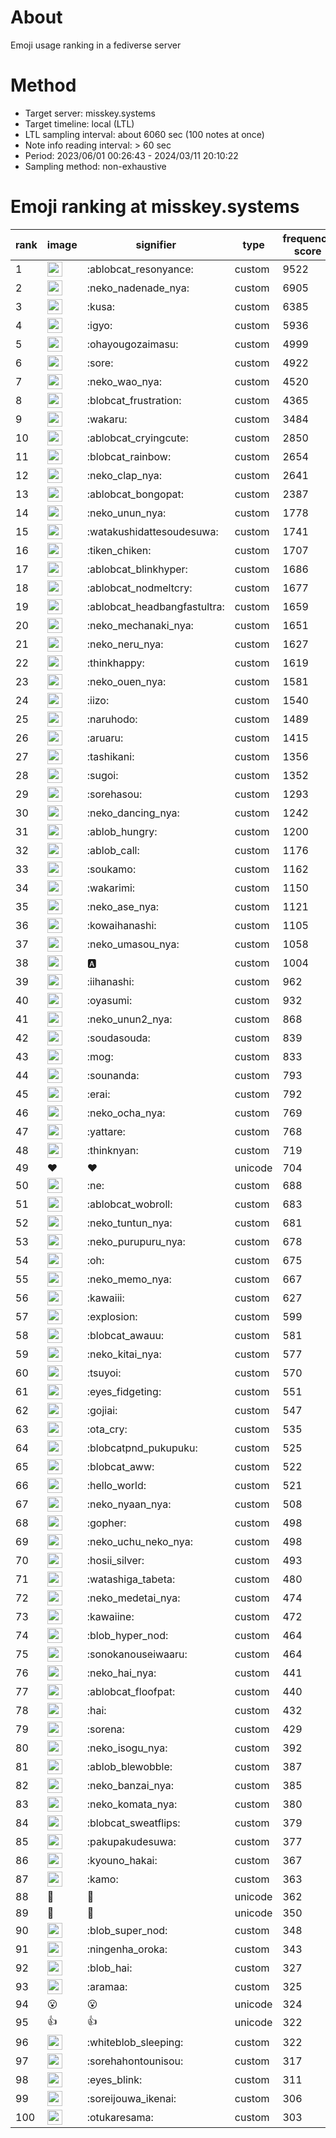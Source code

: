 # About
Emoji usage ranking in a fediverse server

# Method
- Target server: misskey.systems
- Target timeline: local (LTL)
- LTL sampling interval: about 6060 sec (100 notes at once)
- Note info reading interval: > 60 sec
- Period: 2023/06/01 00:26:43 - 2024/03/11 20:10:22 
- Sampling method: non-exhaustive

# Emoji ranking at misskey.systems

|rank|image|signifier|type|frequency score|
|----|----|----|----|----|
|1|<img height="24" src="https://misskey.systems/emoji/ablobcat_resonyance.webp">|:ablobcat_resonyance:|custom|9522|
|2|<img height="24" src="https://misskey.systems/emoji/neko_nadenade_nya.webp">|:neko_nadenade_nya:|custom|6905|
|3|<img height="24" src="https://misskey.systems/emoji/kusa.webp">|:kusa:|custom|6385|
|4|<img height="24" src="https://misskey.systems/emoji/igyo.webp">|:igyo:|custom|5936|
|5|<img height="24" src="https://misskey.systems/emoji/ohayougozaimasu.webp">|:ohayougozaimasu:|custom|4999|
|6|<img height="24" src="https://misskey.systems/emoji/sore.webp">|:sore:|custom|4922|
|7|<img height="24" src="https://misskey.systems/emoji/neko_wao_nya.webp">|:neko_wao_nya:|custom|4520|
|8|<img height="24" src="https://misskey.systems/emoji/blobcat_frustration.webp">|:blobcat_frustration:|custom|4365|
|9|<img height="24" src="https://misskey.systems/emoji/wakaru.webp">|:wakaru:|custom|3484|
|10|<img height="24" src="https://misskey.systems/emoji/ablobcat_cryingcute.webp">|:ablobcat_cryingcute:|custom|2850|
|11|<img height="24" src="https://misskey.systems/emoji/blobcat_rainbow.webp">|:blobcat_rainbow:|custom|2654|
|12|<img height="24" src="https://misskey.systems/emoji/neko_clap_nya.webp">|:neko_clap_nya:|custom|2641|
|13|<img height="24" src="https://misskey.systems/emoji/ablobcat_bongopat.webp">|:ablobcat_bongopat:|custom|2387|
|14|<img height="24" src="https://misskey.systems/emoji/neko_unun_nya.webp">|:neko_unun_nya:|custom|1778|
|15|<img height="24" src="https://misskey.systems/emoji/watakushidattesoudesuwa.webp">|:watakushidattesoudesuwa:|custom|1741|
|16|<img height="24" src="https://misskey.systems/emoji/tiken_chiken.webp">|:tiken_chiken:|custom|1707|
|17|<img height="24" src="https://misskey.systems/emoji/ablobcat_blinkhyper.webp">|:ablobcat_blinkhyper:|custom|1686|
|18|<img height="24" src="https://misskey.systems/emoji/ablobcat_nodmeltcry.webp">|:ablobcat_nodmeltcry:|custom|1677|
|19|<img height="24" src="https://misskey.systems/emoji/ablobcat_headbangfastultra.webp">|:ablobcat_headbangfastultra:|custom|1659|
|20|<img height="24" src="https://misskey.systems/emoji/neko_mechanaki_nya.webp">|:neko_mechanaki_nya:|custom|1651|
|21|<img height="24" src="https://misskey.systems/emoji/neko_neru_nya.webp">|:neko_neru_nya:|custom|1627|
|22|<img height="24" src="https://misskey.systems/emoji/thinkhappy.webp">|:thinkhappy:|custom|1619|
|23|<img height="24" src="https://misskey.systems/emoji/neko_ouen_nya.webp">|:neko_ouen_nya:|custom|1581|
|24|<img height="24" src="https://misskey.systems/emoji/iizo.webp">|:iizo:|custom|1540|
|25|<img height="24" src="https://misskey.systems/emoji/naruhodo.webp">|:naruhodo:|custom|1489|
|26|<img height="24" src="https://misskey.systems/emoji/aruaru.webp">|:aruaru:|custom|1415|
|27|<img height="24" src="https://misskey.systems/emoji/tashikani.webp">|:tashikani:|custom|1356|
|28|<img height="24" src="https://misskey.systems/emoji/sugoi.webp">|:sugoi:|custom|1352|
|29|<img height="24" src="https://misskey.systems/emoji/sorehasou.webp">|:sorehasou:|custom|1293|
|30|<img height="24" src="https://misskey.systems/emoji/neko_dancing_nya.webp">|:neko_dancing_nya:|custom|1242|
|31|<img height="24" src="https://misskey.systems/emoji/ablob_hungry.webp">|:ablob_hungry:|custom|1200|
|32|<img height="24" src="https://misskey.systems/emoji/ablob_call.webp">|:ablob_call:|custom|1176|
|33|<img height="24" src="https://misskey.systems/emoji/soukamo.webp">|:soukamo:|custom|1162|
|34|<img height="24" src="https://misskey.systems/emoji/wakarimi.webp">|:wakarimi:|custom|1150|
|35|<img height="24" src="https://misskey.systems/emoji/neko_ase_nya.webp">|:neko_ase_nya:|custom|1121|
|36|<img height="24" src="https://misskey.systems/emoji/kowaihanashi.webp">|:kowaihanashi:|custom|1105|
|37|<img height="24" src="https://misskey.systems/emoji/neko_umasou_nya.webp">|:neko_umasou_nya:|custom|1058|
|38|<img height="24" src="https://misskey.systems/emoji/a.webp">|:a:|custom|1004|
|39|<img height="24" src="https://misskey.systems/emoji/iihanashi.webp">|:iihanashi:|custom|962|
|40|<img height="24" src="https://misskey.systems/emoji/oyasumi.webp">|:oyasumi:|custom|932|
|41|<img height="24" src="https://misskey.systems/emoji/neko_unun2_nya.webp">|:neko_unun2_nya:|custom|868|
|42|<img height="24" src="https://misskey.systems/emoji/soudasouda.webp">|:soudasouda:|custom|839|
|43|<img height="24" src="https://misskey.systems/emoji/mog.webp">|:mog:|custom|833|
|44|<img height="24" src="https://misskey.systems/emoji/sounanda.webp">|:sounanda:|custom|793|
|45|<img height="24" src="https://misskey.systems/emoji/erai.webp">|:erai:|custom|792|
|46|<img height="24" src="https://misskey.systems/emoji/neko_ocha_nya.webp">|:neko_ocha_nya:|custom|769|
|47|<img height="24" src="https://misskey.systems/emoji/yattare.webp">|:yattare:|custom|768|
|48|<img height="24" src="https://misskey.systems/emoji/thinknyan.webp">|:thinknyan:|custom|719|
|49|❤|❤|unicode|704|
|50|<img height="24" src="https://misskey.systems/emoji/ne.webp">|:ne:|custom|688|
|51|<img height="24" src="https://misskey.systems/emoji/ablobcat_wobroll.webp">|:ablobcat_wobroll:|custom|683|
|52|<img height="24" src="https://misskey.systems/emoji/neko_tuntun_nya.webp">|:neko_tuntun_nya:|custom|681|
|53|<img height="24" src="https://misskey.systems/emoji/neko_purupuru_nya.webp">|:neko_purupuru_nya:|custom|678|
|54|<img height="24" src="https://misskey.systems/emoji/oh.webp">|:oh:|custom|675|
|55|<img height="24" src="https://misskey.systems/emoji/neko_memo_nya.webp">|:neko_memo_nya:|custom|667|
|56|<img height="24" src="https://misskey.systems/emoji/kawaiii.webp">|:kawaiii:|custom|627|
|57|<img height="24" src="https://misskey.systems/emoji/explosion.webp">|:explosion:|custom|599|
|58|<img height="24" src="https://misskey.systems/emoji/blobcat_awauu.webp">|:blobcat_awauu:|custom|581|
|59|<img height="24" src="https://misskey.systems/emoji/neko_kitai_nya.webp">|:neko_kitai_nya:|custom|577|
|60|<img height="24" src="https://misskey.systems/emoji/tsuyoi.webp">|:tsuyoi:|custom|570|
|61|<img height="24" src="https://misskey.systems/emoji/eyes_fidgeting.webp">|:eyes_fidgeting:|custom|551|
|62|<img height="24" src="https://misskey.systems/emoji/gojiai.webp">|:gojiai:|custom|547|
|63|<img height="24" src="https://misskey.systems/emoji/ota_cry.webp">|:ota_cry:|custom|535|
|64|<img height="24" src="https://misskey.systems/emoji/blobcatpnd_pukupuku.webp">|:blobcatpnd_pukupuku:|custom|525|
|65|<img height="24" src="https://misskey.systems/emoji/blobcat_aww.webp">|:blobcat_aww:|custom|522|
|66|<img height="24" src="https://misskey.systems/emoji/hello_world.webp">|:hello_world:|custom|521|
|67|<img height="24" src="https://misskey.systems/emoji/neko_nyaan_nya.webp">|:neko_nyaan_nya:|custom|508|
|68|<img height="24" src="https://misskey.systems/emoji/gopher.webp">|:gopher:|custom|498|
|69|<img height="24" src="https://misskey.systems/emoji/neko_uchu_neko_nya.webp">|:neko_uchu_neko_nya:|custom|498|
|70|<img height="24" src="https://misskey.systems/emoji/hosii_silver.webp">|:hosii_silver:|custom|493|
|71|<img height="24" src="https://misskey.systems/emoji/watashiga_tabeta.webp">|:watashiga_tabeta:|custom|480|
|72|<img height="24" src="https://misskey.systems/emoji/neko_medetai_nya.webp">|:neko_medetai_nya:|custom|474|
|73|<img height="24" src="https://misskey.systems/emoji/kawaiine.webp">|:kawaiine:|custom|472|
|74|<img height="24" src="https://misskey.systems/emoji/blob_hyper_nod.webp">|:blob_hyper_nod:|custom|464|
|75|<img height="24" src="https://misskey.systems/emoji/sonokanouseiwaaru.webp">|:sonokanouseiwaaru:|custom|464|
|76|<img height="24" src="https://misskey.systems/emoji/neko_hai_nya.webp">|:neko_hai_nya:|custom|441|
|77|<img height="24" src="https://misskey.systems/emoji/ablobcat_floofpat.webp">|:ablobcat_floofpat:|custom|440|
|78|<img height="24" src="https://misskey.systems/emoji/hai.webp">|:hai:|custom|432|
|79|<img height="24" src="https://misskey.systems/emoji/sorena.webp">|:sorena:|custom|429|
|80|<img height="24" src="https://misskey.systems/emoji/neko_isogu_nya.webp">|:neko_isogu_nya:|custom|392|
|81|<img height="24" src="https://misskey.systems/emoji/ablob_blewobble.webp">|:ablob_blewobble:|custom|387|
|82|<img height="24" src="https://misskey.systems/emoji/neko_banzai_nya.webp">|:neko_banzai_nya:|custom|385|
|83|<img height="24" src="https://misskey.systems/emoji/neko_komata_nya.webp">|:neko_komata_nya:|custom|380|
|84|<img height="24" src="https://misskey.systems/emoji/blobcat_sweatflips.webp">|:blobcat_sweatflips:|custom|379|
|85|<img height="24" src="https://misskey.systems/emoji/pakupakudesuwa.webp">|:pakupakudesuwa:|custom|377|
|86|<img height="24" src="https://misskey.systems/emoji/kyouno_hakai.webp">|:kyouno_hakai:|custom|367|
|87|<img height="24" src="https://misskey.systems/emoji/kamo.webp">|:kamo:|custom|363|
|88|🎉|🎉|unicode|362|
|89|🍗|🍗|unicode|350|
|90|<img height="24" src="https://misskey.systems/emoji/blob_super_nod.webp">|:blob_super_nod:|custom|348|
|91|<img height="24" src="https://misskey.systems/emoji/ningenha_oroka.webp">|:ningenha_oroka:|custom|343|
|92|<img height="24" src="https://misskey.systems/emoji/blob_hai.webp">|:blob_hai:|custom|327|
|93|<img height="24" src="https://misskey.systems/emoji/aramaa.webp">|:aramaa:|custom|325|
|94|😮|😮|unicode|324|
|95|👍|👍|unicode|322|
|96|<img height="24" src="https://misskey.systems/emoji/whiteblob_sleeping.webp">|:whiteblob_sleeping:|custom|322|
|97|<img height="24" src="https://misskey.systems/emoji/sorehahontounisou.webp">|:sorehahontounisou:|custom|317|
|98|<img height="24" src="https://misskey.systems/emoji/eyes_blink.webp">|:eyes_blink:|custom|311|
|99|<img height="24" src="https://misskey.systems/emoji/soreijouwa_ikenai.webp">|:soreijouwa_ikenai:|custom|306|
|100|<img height="24" src="https://misskey.systems/emoji/otukaresama.webp">|:otukaresama:|custom|303|
